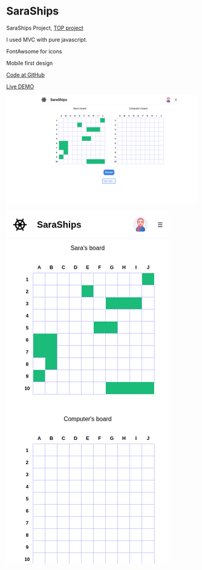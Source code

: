 # SaraShips
SaraShips Project, [TOP project](https://www.theodinproject.com/lessons/node-path-javascript-battleship)

I used MVC with pure javascript.

FontAwsome for icons

Mobile first design

[Code at GitHub](https://github.com/mdahamshi/top-battleship)

[Live DEMO](https://mdahamshi.github.io/top-battleship)

![screenshot](./sc.png)

![screenshot](./sc2.png)


